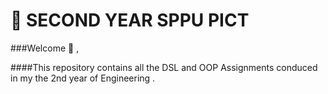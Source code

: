 # :file_folder: SECOND YEAR SPPU PICT

###Welcome :handshake: ,

####This repository contains all the DSL and OOP Assignments conduced in my the 2nd year of Engineering . 
